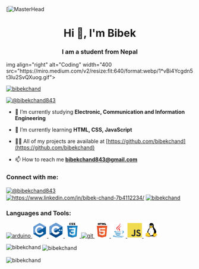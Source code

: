 [![MasterHead](https://img.freepik.com/free-vector/gradient-lo-fi-illustrations_52683-82982.jpg?t=st=1730874233~exp=1730877833~hmac=723127b931be652f7c1572b7cb1c0f5a5cbde2e8e9a83ee79edfa49260baa4e5&w=900)
<h1 align="center">Hi 👋, I'm Bibek</h1>
<h3 align="center">I am a student from Nepal</h3>
img align="right" alt="Coding" width="400 src="https://miro.medium.com/v2/resize:fit:640/format:webp/1*vBi4Ycgdn5t3lu2SvQXuog.gif">
<p align="left"> <a href="https://github.com/ryo-ma/github-profile-trophy"><img src="https://github-profile-trophy.vercel.app/?username=bibekchand" alt="bibekchand" /></a> </p>

<p align="left"> <a href="https://twitter.com/@bibekchand843" target="blank"><img src="https://img.shields.io/twitter/follow/@bibekchand843?logo=twitter&style=for-the-badge" alt="@bibekchand843" /></a> </p>

- 🔭 I’m currently studying **Electronic, Communication and Information Engineering**

- 🌱 I’m currently learning **HTML, CSS, JavaScript**

- 👨‍💻 All of my projects are available at [https://github.com/bibekchand](https://github.com/bibekchand)

- 📫 How to reach me **bibekchand843@gmail.com**

<h3 align="left">Connect with me:</h3>
<p align="left">
<a href="https://twitter.com/@bibekchand843" target="blank"><img align="center" src="https://raw.githubusercontent.com/rahuldkjain/github-profile-readme-generator/master/src/images/icons/Social/twitter.svg" alt="@bibekchand843" height="30" width="40" /></a>
<a href="https://linkedin.com/in/https://www.linkedin.com/in/bibek-chand-7b4112234/" target="blank"><img align="center" src="https://raw.githubusercontent.com/rahuldkjain/github-profile-readme-generator/master/src/images/icons/Social/linked-in-alt.svg" alt="https://www.linkedin.com/in/bibek-chand-7b4112234/" height="30" width="40" /></a>
<a href="https://www.leetcode.com/bibekchand" target="blank"><img align="center" src="https://raw.githubusercontent.com/rahuldkjain/github-profile-readme-generator/master/src/images/icons/Social/leet-code.svg" alt="bibekchand" height="30" width="40" /></a>
</p>

<h3 align="left">Languages and Tools:</h3>
<p align="left"> <a href="https://www.arduino.cc/" target="_blank" rel="noreferrer"> <img src="https://cdn.worldvectorlogo.com/logos/arduino-1.svg" alt="arduino" width="40" height="40"/> </a> <a href="https://www.cprogramming.com/" target="_blank" rel="noreferrer"> <img src="https://raw.githubusercontent.com/devicons/devicon/master/icons/c/c-original.svg" alt="c" width="40" height="40"/> </a> <a href="https://www.w3schools.com/cpp/" target="_blank" rel="noreferrer"> <img src="https://raw.githubusercontent.com/devicons/devicon/master/icons/cplusplus/cplusplus-original.svg" alt="cplusplus" width="40" height="40"/> </a> <a href="https://www.w3schools.com/css/" target="_blank" rel="noreferrer"> <img src="https://raw.githubusercontent.com/devicons/devicon/master/icons/css3/css3-original-wordmark.svg" alt="css3" width="40" height="40"/> </a> <a href="https://git-scm.com/" target="_blank" rel="noreferrer"> <img src="https://www.vectorlogo.zone/logos/git-scm/git-scm-icon.svg" alt="git" width="40" height="40"/> </a> <a href="https://www.w3.org/html/" target="_blank" rel="noreferrer"> <img src="https://raw.githubusercontent.com/devicons/devicon/master/icons/html5/html5-original-wordmark.svg" alt="html5" width="40" height="40"/> </a> <a href="https://www.java.com" target="_blank" rel="noreferrer"> <img src="https://raw.githubusercontent.com/devicons/devicon/master/icons/java/java-original.svg" alt="java" width="40" height="40"/> </a> <a href="https://developer.mozilla.org/en-US/docs/Web/JavaScript" target="_blank" rel="noreferrer"> <img src="https://raw.githubusercontent.com/devicons/devicon/master/icons/javascript/javascript-original.svg" alt="javascript" width="40" height="40"/> </a> <a href="https://www.linux.org/" target="_blank" rel="noreferrer"> <img src="https://raw.githubusercontent.com/devicons/devicon/master/icons/linux/linux-original.svg" alt="linux" width="40" height="40"/> </a> </p>

<p><img align="left" src="https://github-readme-stats.vercel.app/api/top-langs?username=bibekchand&show_icons=true&locale=en&layout=compact" alt="bibekchand" /></p>

<p>&nbsp;<img align="center" src="https://github-readme-stats.vercel.app/api?username=bibekchand&show_icons=true&locale=en" alt="bibekchand" /></p>

<p><img align="center" src="https://github-readme-streak-stats.herokuapp.com/?user=bibekchand&" alt="bibekchand" /></p>

